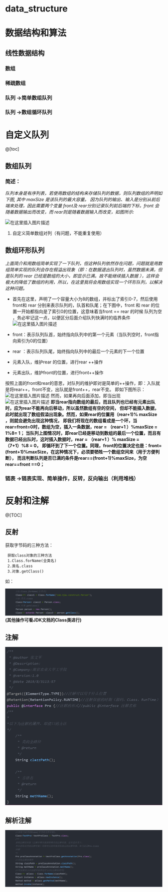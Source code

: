 # data_structure


# 数据结构和算法

## 线性数据结构
### 数组
### 稀疏数组
### 队列 ->简单数组队列
### 队列 ->数组循环队列
# 自定义队列
@[toc]

## 数组队列

### 简述：
 *队列本身是有序列表，若使用数组的结构来存储队列的数据，则队列数组的声明如下图, 其中 maxSize 是该队列的最大容量。
因为队列的输出、输入是分别从前后端来处理，因此需要两个变量 front及 rear分别记录队列前后端的下标，front 会随着数据输出而改变，而 rear则是随着数据输入而改变，如图所示:*

![在这里插入图片描述](https://img-blog.csdnimg.cn/20190901144752118.png)

1. 自定义简单数组对列（有问题，不能重复使用）

## 数组环形队列
*上面简介和用数组简单实现了一下队列，但这种队列依然存在问题，问题就是用数组简单实现的队列会存在假溢出现象（即：在数据退出队列时，虽然数据未满，但是队列的 rear 已经是数组的大小，即显示已满。故不能继续插入数据 ），这样会极大的降低了数组的利用，所以，在这里我将会用数组实现一个环形队列，以解决这种问题。*

 - 首先在这里，声明了一个容量大小为8的数组，并标出了索引0-7，然后使用front和 rear 分别来表示队列的，队首和队尾；在下图中，front 和 rear 的位置一开始都指向是了索引0的位置，这意味着当front == rear 的时候 队列为空 ，务必牢记这一点，以便区分后面介绍队列快满时的临界条件
![在这里插入图片描述](https://img-blog.csdnimg.cn/20190902030228994.png?x-oss-process=image/watermark,type_ZmFuZ3poZW5naGVpdGk,shadow_10,text_aHR0cHM6Ly9ibG9nLmNzZG4ubmV0L3FxXzQxMDAxMDcx,size_16,color_FFFFFF,t_70)
 - front：表示队列队首，始终指向队列中的第一个元素（当队列空时，front指向索引为0的位置）
   
   
  - rear ：表示队列队尾，始终指向队列中的最后一个元素的下一个位置
   
   
  - 元素入队，维护rear 的位置，进行rear ++操作
   
   
  -  元素出队，维护front的位置，进行front++操作

按照上面的front和rear的意思，对队列的维护即对是简单的++操作，即：入队就是将rear++，front不变，出队就是front++，rear不变。
即如下图所示：
![在这里插入图片描述](https://img-blog.csdnimg.cn/20190902030802611.png?x-oss-process=image/watermark,type_ZmFuZ3poZW5naGVpdGk,shadow_10,text_aHR0cHM6Ly9ibG9nLmNzZG4ubmV0L3FxXzQxMDAxMDcx,size_16,color_FFFFFF,t_70)
然而，如果再向后面添加，即当出现
![在这里插入图片描述](https://img-blog.csdnimg.cn/20190902032618795.png?x-oss-process=image/watermark,type_ZmFuZ3poZW5naGVpdGk,shadow_10,text_aHR0cHM6Ly9ibG9nLmNzZG4ubmV0L3FxXzQxMDAxMDcx,size_16,color_FFFFFF,t_70)
**即当rear指向数组的最后，而且队列也已经有元素出队时，应为rear不能再向后移动，所以虽然数组有空的空间，
但却不能插入数据，此时就出现了数组假溢出现象。然而，如果rear的位置用（rear+1)% maxSize ，则就会避免出现这种情况，
即我们将现在的数组看成是一个环，当rear=front=0时，数组为空，插入一条数据，rear = （rear+1 ）%maxSize = 1%8= 1； 
当队列上图情况时，即rear已经是移动到数组的最后一个位置，而且有数据已经出队时，这时插入数据时，rear = （rear+1 ）% maxSize = （7+1）%8 = 0，
即循环到了下一个位置。同理，front的位置决定也是：front= (front+1)%maxSize，在这种情况下，必须要牺牲一个数组空间来（用于方便判断），
而且判断队列是否已满的条件是rear==(front+1)%maxSize，为空rear==front ==0；**



### 链表 ->链表实现、简单操作，反转，反向输出（利用堆栈）


# 反射和注解

@[TOC]
## 反射
获取字节码的三种方法：

     获取class对象的三种方法
     1.Class.forName(全类名)
     2.类名.class
     3.对象.getClass()
   如：
 
![](.README_images/277e5733.png)
  **(其他操作可看JDK文档的Class类进行)**

## 注解
![](.README_images/e94be588.png)

## 解析注解

![](.README_images/b4b9b5ea.png)

